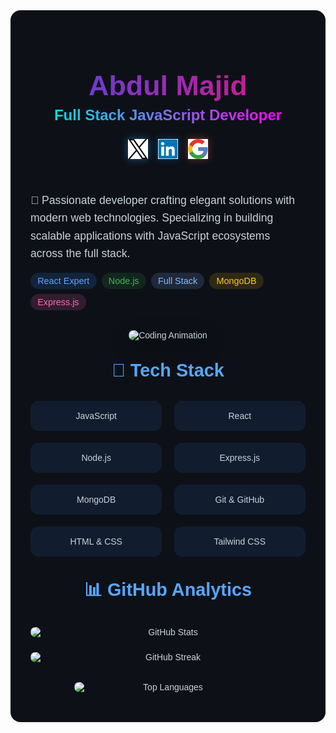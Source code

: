 <div align="center" style="font-family: Arial, sans-serif; color: #c9d1d9; background-color: #0d1117; padding: 2rem; border-radius: 1rem;">

  <!-- Modern Header with Gradient -->
  <h1 style="font-size: 2.8rem; background: linear-gradient(90deg, #4F46E5, #E1147E); -webkit-background-clip: text; -webkit-text-fill-color: transparent; margin-bottom: 0;">
    Abdul Majid
  </h1>

  <!-- Animated Role Text -->
  <h3 style="font-size: 1.5rem; margin-top: 0.5rem;">
    <span style="background: linear-gradient(90deg, #00DBDE, #FC00FF); -webkit-background-clip: text; -webkit-text-fill-color: transparent;">
      Full Stack JavaScript Developer
    </span>
  </h3>

  <!-- Social Icons -->
  <div style="display: flex; justify-content: center; gap: 1rem; margin: 1.5rem 0;">
    <a href="https://twitter.com/majidalitangri" target="_blank" style="transition: transform 0.3s;">
      <img src="https://raw.githubusercontent.com/devicons/devicon/master/icons/twitter/twitter-original.svg" width="32" alt="Twitter" style="filter: drop-shadow(0 0 6px rgba(29, 161, 242, 0.5));">
    </a>
    <a href="https://www.linkedin.com/in/abdul-majid-tangri-882522351/" target="_blank" style="transition: transform 0.3s;">
      <img src="https://raw.githubusercontent.com/devicons/devicon/master/icons/linkedin/linkedin-original.svg" width="32" alt="LinkedIn" style="filter: drop-shadow(0 0 6px rgba(10, 102, 194, 0.5));">
    </a>
    <a href="mailto:majidalitangri7@gmail.com" target="_blank" style="transition: transform 0.3s;">
      <img src="https://raw.githubusercontent.com/devicons/devicon/master/icons/google/google-original.svg" width="32" alt="Gmail" style="filter: drop-shadow(0 0 6px rgba(234, 67, 53, 0.5));">
    </a>
  </div>

  <!-- Split Layout -->
  <div style="display: flex; flex-wrap: wrap; align-items: center; justify-content: space-between; max-width: 900px; margin: 2rem auto; gap: 2rem;">
    <div style="flex: 1; min-width: 250px; text-align: left;">
      <p style="font-size: 1.1rem; color: #c9d1d9; line-height: 1.6;">
        🚀 Passionate developer crafting elegant solutions with modern web technologies. 
        Specializing in building scalable applications with JavaScript ecosystems across the full stack.
      </p>
      <div style="display: flex; flex-wrap: wrap; gap: 0.5rem; margin-top: 1rem;">
        <span style="background: rgba(56, 139, 253, 0.15); color: #58a6ff; padding: 0.3rem 0.7rem; border-radius: 2rem; font-size: 0.9rem;">React Expert</span>
        <span style="background: rgba(46, 160, 67, 0.15); color: #3fb950; padding: 0.3rem 0.7rem; border-radius: 2rem; font-size: 0.9rem;">Node.js</span>
        <span style="background: rgba(138, 180, 248, 0.15); color: #79c0ff; padding: 0.3rem 0.7rem; border-radius: 2rem; font-size: 0.9rem;">Full Stack</span>
        <span style="background: rgba(240, 180, 0, 0.15); color: #facc15; padding: 0.3rem 0.7rem; border-radius: 2rem; font-size: 0.9rem;">MongoDB</span>
        <span style="background: rgba(255, 105, 180, 0.15); color: #ff69b4; padding: 0.3rem 0.7rem; border-radius: 2rem; font-size: 0.9rem;">Express.js</span>
      </div>
    </div>
    <div style="flex: 1; min-width: 250px; text-align: center;">
      <img src="https://media.giphy.com/media/L1R1tvI9svkIWwpVYr/giphy.gif" width="100%" style="max-width: 400px; border-radius: 1rem; box-shadow: 0 10px 30px rgba(0, 0, 0, 0.3);" alt="Coding Animation">
    </div>
  </div>

  <!-- Tech Stack -->
  <h2 style="font-size: 1.8rem; margin-top: 2rem; color: #58a6ff;">🚀 Tech Stack</h2>
  <div style="display: grid; grid-template-columns: repeat(auto-fit, minmax(150px, 1fr)); gap: 1.2rem; margin: 2rem 0;">
    <div style="background: rgba(56, 139, 253, 0.1); padding: 1rem; border-radius: 0.8rem; text-align: center;">JavaScript</div>
    <div style="background: rgba(56, 139, 253, 0.1); padding: 1rem; border-radius: 0.8rem; text-align: center;">React</div>
    <div style="background: rgba(56, 139, 253, 0.1); padding: 1rem; border-radius: 0.8rem; text-align: center;">Node.js</div>
    <div style="background: rgba(56, 139, 253, 0.1); padding: 1rem; border-radius: 0.8rem; text-align: center;">Express.js</div>
    <div style="background: rgba(56, 139, 253, 0.1); padding: 1rem; border-radius: 0.8rem; text-align: center;">MongoDB</div>
    <div style="background: rgba(56, 139, 253, 0.1); padding: 1rem; border-radius: 0.8rem; text-align: center;">Git & GitHub</div>
    <div style="background: rgba(56, 139, 253, 0.1); padding: 1rem; border-radius: 0.8rem; text-align: center;">HTML & CSS</div>
    <div style="background: rgba(56, 139, 253, 0.1); padding: 1rem; border-radius: 0.8rem; text-align: center;">Tailwind CSS</div>
  </div>

  <!-- GitHub Analytics -->
  <h2 style="font-size: 1.8rem; margin-top: 2rem; color: #58a6ff;">📊 GitHub Analytics</h2>
  <div style="display: grid; grid-template-columns: repeat(auto-fit, minmax(300px, 1fr)); gap: 1.5rem; margin: 2rem 0;">
    <img src="https://github-readme-stats.vercel.app/api?username=AbdulMajidtangri&show_icons=true&theme=radical&hide_border=true&bg_color=0d1117&title_color=58a6ff&icon_color=1f6feb&text_color=c9d1d9" alt="GitHub Stats" style="border-radius: 0.5rem;">
    <img src="https://github-readme-streak-stats.herokuapp.com/?user=AbdulMajidtangri&theme=radical&hide_border=true&background=0d1117&stroke=1f6feb&ring=58a6ff&fire=ff9b64&currStreakNum=c9d1d9&sideNums=58a6ff&currStreakLabel=58a6ff&sideLabels=79c0ff&dates=8b949e" alt="GitHub Streak" style="border-radius: 0.5rem;">
  </div>

  <!-- Compact Languages Section -->
  <div style="margin: 1rem 0; text-align: center;">
    <img src="https://github-readme-stats.vercel.app/api/top-langs/?username=AbdulMajidtangri&layout=compact&theme=radical&hide_border=true&bg_color=0d1117&title_color=58a6ff&text_color=c9d1d9&size_weight=0.5&count_weight=0.5&exclude_repo=github-readme-stats" alt="Top Languages" style="border-radius: 0.5rem; width: 60%; min-width: 300px; max-width: 500px;">
  </div>

</div>
